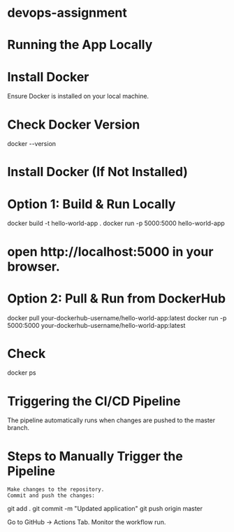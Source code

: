 # devops-assignment

# Running the App Locally
# Install Docker
Ensure Docker is installed on your local machine.

# Check Docker Version
docker --version

# Install Docker (If Not Installed)

# Option 1: Build & Run Locally
docker build -t hello-world-app .
docker run -p 5000:5000 hello-world-app
# open http://localhost:5000 in your browser.

# Option 2: Pull & Run from DockerHub
docker pull your-dockerhub-username/hello-world-app:latest
docker run -p 5000:5000 your-dockerhub-username/hello-world-app:latest

# Check
docker ps


# Triggering the CI/CD Pipeline
The pipeline automatically runs when changes are pushed to the master branch.

# Steps to Manually Trigger the Pipeline

    Make changes to the repository.
    Commit and push the changes:

git add .
git commit -m "Updated application"
git push origin master

Go to GitHub → Actions Tab.
Monitor the workflow run.